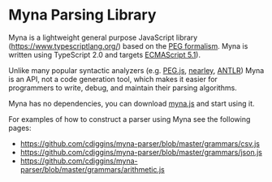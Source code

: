 # Myna Parsing Library

Myna is a lightweight general purpose JavaScript library (https://www.typescriptlang.org/) based on the [PEG formalism](http://bford.info/pub/lang/peg). Myna is written using TypeScript 2.0 and targets [ECMAScript 5.1](https://www.ecma-international.org/ecma-262/5.1/)). 

Unlike many popular syntactic analyzers (e.g. [PEG.js](https://pegjs.org/), [nearley](http://nearley.js.org/), [ANTLR](http://www.antlr.org/)) Myna is an API, not a code generation tool, which makes it easier for programmers to write, debug, and maintain their parsing algorithms. 

Myna has no dependencies, you can download [myna.js](https://github.com/cdiggins/myna-parser/raw/master/myna.js) and start using it.

For examples of how to construct a parser using Myna see the following pages:

- https://github.com/cdiggins/myna-parser/blob/master/grammars/csv.js
- https://github.com/cdiggins/myna-parser/blob/master/grammars/json.js
- https://github.com/cdiggins/myna-parser/blob/master/grammars/arithmetic.js
